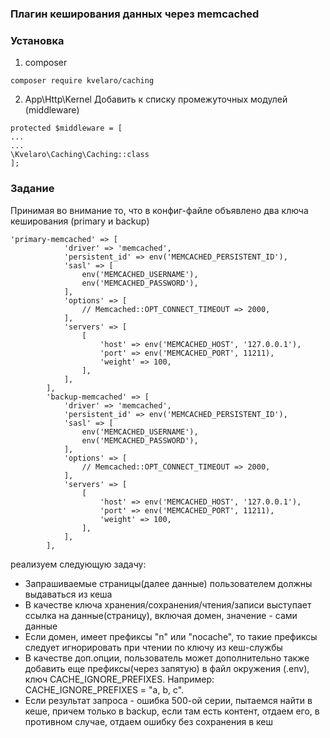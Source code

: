 ### Плагин кеширования данных через memcached

### Установка

1. composer
```
composer require kvelaro/caching
```
2. App\Http\Kernel
Добавить к списку промежуточных модулей (middleware) 
``` 
protected $middleware = [
...
...
\Kvelaro\Caching\Caching::class
];
```

### Задание
Принимая во внимание то, что в конфиг-файле объявлено два ключа кеширования (primary и backup)
```
'primary-memcached' => [
            'driver' => 'memcached',
            'persistent_id' => env('MEMCACHED_PERSISTENT_ID'),
            'sasl' => [
                env('MEMCACHED_USERNAME'),
                env('MEMCACHED_PASSWORD'),
            ],
            'options' => [
                // Memcached::OPT_CONNECT_TIMEOUT => 2000,
            ],
            'servers' => [
                [
                    'host' => env('MEMCACHED_HOST', '127.0.0.1'),
                    'port' => env('MEMCACHED_PORT', 11211),
                    'weight' => 100,
                ],
            ],
        ],
        'backup-memcached' => [
            'driver' => 'memcached',
            'persistent_id' => env('MEMCACHED_PERSISTENT_ID'),
            'sasl' => [
                env('MEMCACHED_USERNAME'),
                env('MEMCACHED_PASSWORD'),
            ],
            'options' => [
                // Memcached::OPT_CONNECT_TIMEOUT => 2000,
            ],
            'servers' => [
                [
                    'host' => env('MEMCACHED_HOST', '127.0.0.1'),
                    'port' => env('MEMCACHED_PORT', 11211),
                    'weight' => 100,
                ],
            ],
        ],
```
реализуем следующую задачу:

- Запрашиваемые страницы(далее данные) пользователем должны выдаваться из кеша
- В качестве ключа хранения/сохранения/чтения/записи выступает ссылка на данные(страницу), включая домен, значение - сами данные
- Если домен, имеет префиксы "n" или "nocache", то такие префиксы следует игнорировать при чтении по ключу из кеш-службы
- В качестве доп.опции, пользователь может дополнительно также добавить еще префиксы(через запятую) в файл окружения (.env), ключ CACHE_IGNORE_PREFIXES. Например: CACHE_IGNORE_PREFIXES = "a, b, c".
- Если результат запроса - ошибка 500-ой серии, пытаемся найти в кеше, причем только в backup, если там есть контент, отдаем его, в противном случае, отдаем ошибку без сохранения в кеш
